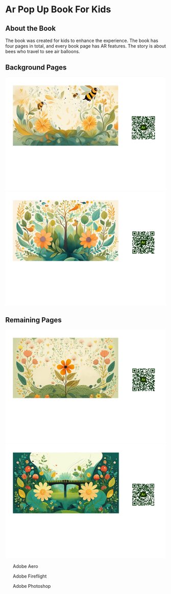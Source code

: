 <h1>Ar Pop Up Book For Kids</h1>

<h2>About the Book</h2>
<p>The book was created for kids to enhance the experience. The book has four pages in total, and every book page has AR features. The story is about bees who travel to see air balloons.</p>
<h2>Background Pages</h2>


![](Assets/Images/QRPages/page1.jpg)
![](Assets/Images/QRPages/page2.jpg)
<h2>Remaining Pages</h2>

![](Assets/Images/QRPages/page3.jpg)
![](Assets/Images/QRPages/page4.jpg)

  <ul>Adobe Aero</ul>
  <ul>Adobe Fireflight</ul>
  <ul>Adobe Photoshop</ul>

